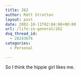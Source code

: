 ```yaml
---
title: 262
author: Matt Stratton
layout: post
date: 2002-10-11T02:04:00+00:00
url: /life-in-general/262
dsq_thread_id:
  - 28243676
categories:
  - Personal

---
```

So I think the hippie girl likes me.